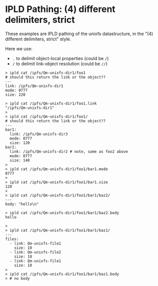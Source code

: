 # IPLD Pathing: (4) different delimiters, strict

These examples are IPLD pathing of the unixfs datastructure, in the "(4) different delimiters, strict" style.

Here we use:
- `.` to delimit object-local properties (could be `/`)
- `/` to delimit link-object resolution (could be `//`)

```
> ipld cat /ipfs/Qm-unixfs-dir1/foo1
# should this return the link or the object??
---
link: /ipfs/Qm-unixfs-dir1
mode: 0777
size: 220

> ipld cat /ipfs/Qm-unixfs-dir1/foo1.link
"/ipfs/Qm-unixfs-dir1"
>
> ipld cat /ipfs/Qm-unixfs-dir1/foo1/
# should this return the link or the object??
---
bar1:
  link: /ipfs/Qm-unixfs-dir3
  mode: 0777
  size: 120
bar2:
  link: /ipfs/Qm-unixfs-dir2 # note, same as foo2 above
  mode: 0777
  size: 140
>
> ipld cat /ipfs/Qm-unixfs-dir1/foo1/bar1.mode
0777
>
> ipld cat /ipfs/Qm-unixfs-dir1/foo1/bar1.size
120
>
> ipld cat /ipfs/Qm-unixfs-dir1/foo1/bar1/baz2/
---
body: "hello\n"

> ipld cat /ipfs/Qm-unixfs-dir1/foo1/bar1/baz2.body
hello

>
> ipld cat /ipfs/Qm-unixfs-dir1/foo1/bar1/baz1/
---
files:
  - link: Qm-unixfs-file1
    size: 10
  - link: Qm-unixfs-file2
    size: 10
  - link: Qm-unixfs-file1
    size: 10
>
> ipld cat /ipfs/Qm-unixfs-dir1/foo1/bar1/baz1.body
> # no body
```
